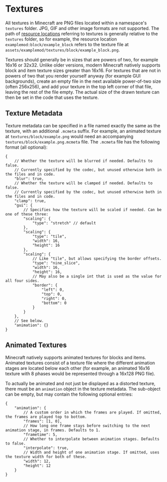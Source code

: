 # Textures

All textures in Minecraft are PNG files located within a namespace's `textures` folder. JPG, GIF and other image formats are not supported. The path of [resource locations][rl] referring to textures is generally relative to the `textures` folder, so for example, the resource location `examplemod:block/example_block` refers to the texture file at `assets/examplemod/textures/block/example_block.png`.

Textures should generally be in sizes that are powers of two, for example 16x16 or 32x32. Unlike older versions, modern Minecraft natively supports block and item texture sizes greater than 16x16. For textures that are not in powers of two that you render yourself anyway (for example GUI backgrounds), create an empty file in the next available power-of-two size (often 256x256), and add your texture in the top left corner of that file, leaving the rest of the file empty. The actual size of the drawn texture can then be set in the code that uses the texture.

## Texture Metadata

Texture metadata can be specified in a file named exactly the same as the texture, with an additional `.mcmeta` suffix. For example, an animated texture at `textures/block/example.png` would need an accompanying `textures/block/example.png.mcmeta` file. The `.mcmeta` file has the following format (all optional):

```json5
{
    // Whether the texture will be blurred if needed. Defaults to false.
    // Currently specified by the codec, but unused otherwise both in the files and in code.
    "blur": true,
    // Whether the texture will be clamped if needed. Defaults to false.
    // Currently specified by the codec, but unused otherwise both in the files and in code.
    "clamp": true,
    "gui": {
        // Specifies how the texture will be scaled if needed. Can be one of these three:
        "scaling": {
            "type": "stretch" // default
        },
        "scaling": {
            "type": "tile",
            "width": 16,
            "height": 16
        },
        "scaling": {
            // Like "tile", but allows specifying the border offsets.
            "type": "nine_slice",
            "width": 16,
            "height": 16,
            // May also be a single int that is used as the value for all four sides.
            "border": {
                "left": 0,
                "top": 0,
                "right": 0,
                "bottom": 0
            }
        }
    },
    // See below.
    "animation": {}
}
```

## Animated Textures

Minecraft natively supports animated textures for blocks and items. Animated textures consist of a texture file where the different animation stages are located below each other (for example, an animated 16x16 texture with 8 phases would be represented through a 16x128 PNG file).

To actually be animated and not just be displayed as a distorted texture, there must be an `animation` object in the texture metadata. The sub-object can be empty, but may contain the following optional entries:

```json5
{
    "animation": {
        // A custom order in which the frames are played. If omitted, the frames are played top to bottom.
        "frames": [1, 0],
        // How long one frame stays before switching to the next animation stage, in frames. Defaults to 1.
        "frametime": 5,
        // Whether to interpolate between animation stages. Defaults to false.
        "interpolate": true,
        // Width and height of one animation stage. If omitted, uses the texture width for both of these.
        "width": 12,
        "height": 12
    }
}
```

[rl]: ../../misc/resourcelocation.md
